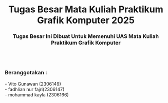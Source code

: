 <h1 align="center">Tugas Besar Mata Kuliah Praktikum Grafik Komputer 2025</h1>
<h3 align="center">Tugas Besar Ini Dibuat Untuk Memenuhi UAS Mata Kuliah Praktikum Grafik Komputer</h3>
<br><br>
<h3 align="left">Beranggotakan : </h3>
<p align="left">- Vito Gunawan (2306149)<br>- fadhlian nur fajri(2306147)<br>- mohammad kayla (2306166)</p>




